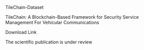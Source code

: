TileChain-Dataset

TileChain: A Blockchain-Based Framework for Security Service Management For Vehicular Communications

Download Link

The scientific publication is under review
